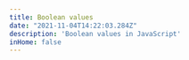 ```yaml
---
title: Boolean values
date: "2021-11-04T14:22:03.284Z"
description: 'Boolean values in JavaScript'
inHome: false
---
```


